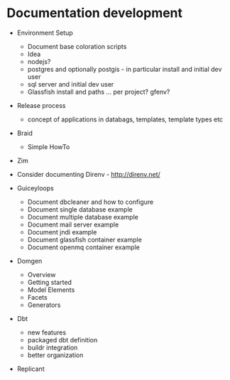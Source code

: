 Documentation development
=========================

  * Environment Setup
    * Document base coloration scripts
    * Idea
    * nodejs?
    * postgres and optionally postgis - in particular install and initial dev user
    * sql server and initial dev user
    * Glassfish install and paths ... per project? gfenv?

  * Release process
    * concept of applications in databags, templates, template types etc

  * Braid
    * Simple HowTo

  * Zim

  * Consider documenting Direnv - http://direnv.net/

  * Guiceyloops
    * Document dbcleaner and how to configure
    * Document single database example
    * Document multiple database example
    * Document mail server example
    * Document jndi example
    * Document glassfish container example
    * Document openmq container example

  * Domgen
    * Overview
    * Getting started
    * Model Elements
    * Facets
    * Generators

  * Dbt
    * new features
    * packaged dbt definition
    * buildr integration
    * better organization

  * Replicant

